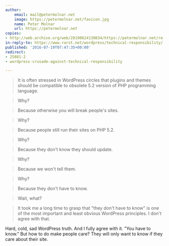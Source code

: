 ```yaml
---
author:
    email: mail@petermolnar.net
    image: https://petermolnar.net/favicon.jpg
    name: Peter Molnar
    url: https://petermolnar.net
copies:
- http://web.archive.org/web/20190624130034/https://petermolnar.net/re-wordpress-crusade-against-technical-responsibility/
in-reply-to: https://www.rarst.net/wordpress/technical-responsibility/
published: '2016-07-19T07:47:35+00:00'
redirect:
- 25881-2
- wordpress-crusade-against-technical-responsibility

---
```


> It is often stressed in WordPress circles that plugins and themes
> should be compatible to obsolete 5.2 version of PHP programming
> language.

> Why?

> Because otherwise you will break people's sites.

> Why?

> Because people still run their sites on PHP 5.2.

> Why?

> Because they don't know they should update.

> Why?

> Because we won't tell them.

> Why?

> Because they don't have to know.

> Wait, what?

> It took me a long time to grasp that "they don't have to know" is one
> of the most important and least obvious WordPress principles. I don't
> agree with that.

Hard, cold, sad WordPress truth. And I fully agree with it. "You have to
know." But how to do make people care? They will only want to know if
they care about their site.